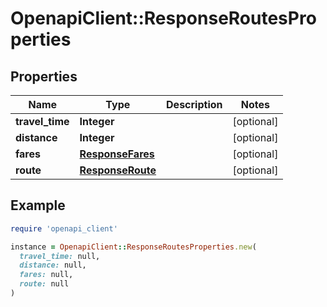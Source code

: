 # OpenapiClient::ResponseRoutesProperties

## Properties

| Name | Type | Description | Notes |
| ---- | ---- | ----------- | ----- |
| **travel_time** | **Integer** |  | [optional] |
| **distance** | **Integer** |  | [optional] |
| **fares** | [**ResponseFares**](ResponseFares.md) |  | [optional] |
| **route** | [**ResponseRoute**](ResponseRoute.md) |  | [optional] |

## Example

```ruby
require 'openapi_client'

instance = OpenapiClient::ResponseRoutesProperties.new(
  travel_time: null,
  distance: null,
  fares: null,
  route: null
)
```

